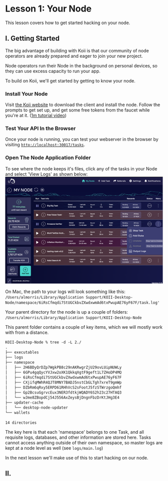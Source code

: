 # Lesson 1: Your Node
This lesson covers how to get started hacking on your node.

## I. Getting Started
The big advantage of building with Koii is that our community of node operators are already prepared and eager to join your new project.

Node operators run their Node in the background on personal devices, so they can use excess capacity to run your app.

To build on Koii, we'll get started by getting to know your node.

### Install Your Node
Visit [the Koii website](https://koii.network) to download the client and install the node. Follow the prompts to get set up, and get some free tokens from the faucet while you're at it. ([1m tutorial video](https://www.youtube.com/watch?v=n2pvrSl01FI&t=1s))

### Test Your API In the Browser
Once your node is running, you can test your webserver in the browser by visiting [`http://localhost:30017/tasks`](http://localhost:30017/tasks). 

### Open The Node Application Folder
To see where the node keeps it's files, click any of the tasks in your Node and select 'View Logs' as shown below:
![Open the logs file](../img/image.png)

On Mac, the path to your logs will look something like this:
`/Users/almorris/Library/Application Support/KOII-Desktop-Node/namespace/6iRsCfmqdi7StUGCkbvZXwdxwmAd6txPwupAE76yF67F/task.log'`

Your parent directory for the node is up a couple of folders:
`/Users/almorris/Library/Application Support/KOII-Desktop-Node`

This parent folder contains a couple of key items, which we will mostly work with from a distance.
```
KOII-Desktop-Node % tree -d -L 2./
.
├── executables
├── logs
├── namespace
│   ├── 2H6BDyQrDZp7WgkPB8c29nAKRwgrZjU29ovLUipNUWLy
│   ├── 6GPu4gqQycYVJxw2oXK1QkkqXgtF9geft1L7ZHoDP4MQ
│   ├── 6iRsCfmqdi7StUGCkbvZXwdxwmAd6txPwupAE76yF67F
│   ├── CXjifqMWhR4QJT8MNY7BADJ5nstCbGLTgh7xreT9gmWp
│   ├── DZbRm6qRxy5ERPD61RHhVcS2sFootJ5fzSTWrzgoQmhf
│   ├── Gp2BcsuGgrvcEux3NER3fdtkjWQADY6S2h23c27HTAQ3
│   └── wJme8ZBopdCj54J556AxZeysBjDngnFbzDrKtJHg3E4
├── updater-cache
│   └── desktop-node-updater
└── wallets

14 directories
```

The key here is that each 'namespace' belongs to one Task, and all requisite logs, databases, and other information are stored here. Tasks cannot access anything outside of their own namespace, so master logs are kept at a node level as well (see `logs/main.log`)

In the next lesson we'll make use of this to start hacking on our node.

## II. 
